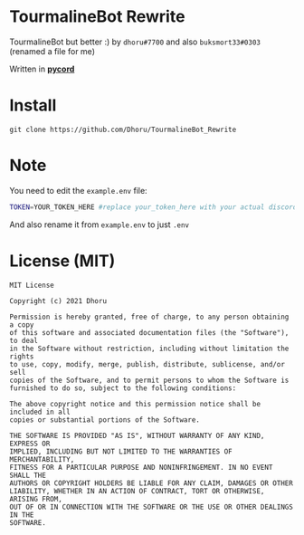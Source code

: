 # TourmalineBot Rewrite
TourmalineBot but better :)
by `dhoru#7700` and also `buksmort33#0303` (renamed a file for me)

Written in [**pycord**](https://github.com/Pycord-Development/pycord)
# Install
```git
git clone https://github.com/Dhoru/TourmalineBot_Rewrite
```
# Note
You need to edit the `example.env` file:
```sh
TOKEN=YOUR_TOKEN_HERE #replace your_token_here with your actual discord token
```

And also rename it from `example.env` to just `.env`

# License (MIT)
```
MIT License

Copyright (c) 2021 Dhoru

Permission is hereby granted, free of charge, to any person obtaining a copy
of this software and associated documentation files (the "Software"), to deal
in the Software without restriction, including without limitation the rights
to use, copy, modify, merge, publish, distribute, sublicense, and/or sell
copies of the Software, and to permit persons to whom the Software is
furnished to do so, subject to the following conditions:

The above copyright notice and this permission notice shall be included in all
copies or substantial portions of the Software.

THE SOFTWARE IS PROVIDED "AS IS", WITHOUT WARRANTY OF ANY KIND, EXPRESS OR
IMPLIED, INCLUDING BUT NOT LIMITED TO THE WARRANTIES OF MERCHANTABILITY,
FITNESS FOR A PARTICULAR PURPOSE AND NONINFRINGEMENT. IN NO EVENT SHALL THE
AUTHORS OR COPYRIGHT HOLDERS BE LIABLE FOR ANY CLAIM, DAMAGES OR OTHER
LIABILITY, WHETHER IN AN ACTION OF CONTRACT, TORT OR OTHERWISE, ARISING FROM,
OUT OF OR IN CONNECTION WITH THE SOFTWARE OR THE USE OR OTHER DEALINGS IN THE
SOFTWARE.
```
